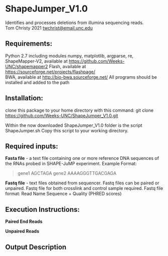 # ShapeJumper_V1.0
Identifies and processes deletions from illumina sequencing reads.  
Tom Christy 2021
twchrist@email.unc.edu

## Requirements:  
Python 2.7  including modules numpy, matplotlib, argparse, re, 
ShapeMapper-V2, available at https://github.com/Weeks-UNC/shapemapper2
Flash, available at https://sourceforge.net/projects/flashpage/  
BWA, available at http://bio-bwa.sourceforge.net/
All programs should be installed and added to the path

## Installation:
clone this package to your home directory with this command:
git clone https://github.com/Weeks-UNC/ShapeJumper_V1.0.git

Within the now downloaded ShapeJumper_V1.0 folder is the script ShapeJumper.sh
Copy this script to your working directory.

## Required inputs:
**Fasta file** - a text file containing one or more reference DNA sequences of the RNAs probed in SHAPE-JuMP experiment.
Example Format:
>gene1
AGCTAGA
>gene2
AAAAGGGTTGACGAGA

**Fastq file** - text files obtained from sequencer. Fastq files can be paired or unpaired. Fastq file for both crosslink and control sample required.
Fastq file format:
Read Name
Sequence
+
Quality (PHRED scores)

## Execution Instructions:
**Paired End Reads**

**Unpaired Reads**

## Output Description

